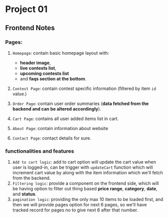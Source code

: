 # Project 01

## Frontend Notes

### Pages:

1. `Homepage`: contain basic homepage layout with:

   - **header image**,
   - **live contests list**,
   - **upcoming contests list**
   - and **faqs section at the bottom**.

2. `Contest Page`: contain contest specific information (filtered by item `id` value.)
3. `Order Page`: contain user order summaries (**data fetched from the backend and can be altered accordingly**).
4. `Cart Page`: contains all user added items list in cart.
5. `About Page`: contain information about website
6. `Contact Page`: contact details for sure.

### functionalities and features

1. `Add to cart logic`: add to cart option will update the cart value when user is logged-in,
   can be trigger with `updateCart` function which will increment cart value by along with the
   item information which we'll fetch from the backend.
2. `Filtering logic`: provide a component on the frontend side, which will be having option to
   filter out thing based **price range**, **category**, **date**, and **status**.
3. `pagination logic`: providing the only max 10 items to be loaded first, and then we will provide
   pages option for next 6 pages, so we'll have tracked record for pages no to give next 6 after
   that number.
